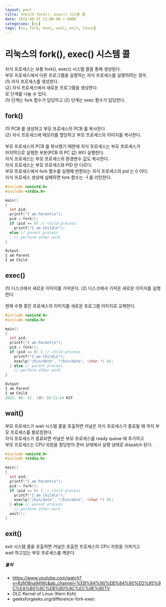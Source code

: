 ```yaml
---
layout: post
title: 리눅스의 fork(), exec() 시스템 콜
date: 2022-08-31 21:00:00 + 0900
categories: [os]
tags: [os, fork, exec, wait, exit, linux]
---
```

# 리눅스의 fork(), exec() 시스템 콜
자식 프로세스는 보통 fork(), exec() 시스템 콜을 통해 생성된다.   
부모 프로세스에서 다른 프로그램을 실행하는 자식 프로세스를 실행하려는 경우,   
(1) 자식 프로세스를 생성한다.    
(2) 자식 프로세스에서 새로운 프로그램을 생성한다.    
로 단계를 나눌 수 있다.       
(1) 단계는 fork 함수가 담당하고 (2) 단계는 exec 함수가 담당한다.    

## fork()
(1) PCB 를 생성하고 부모 프로세스의 PCB 를 복사한다    
(2) 자식 프로세스에 메모리를 할당하고 부모 프로세스의 이미지를 복사한다.    
<br/>
부모 프로세스의 PCB 를 복사했기 때문에 자식 프로세스는 부모 프로세스가    
마지막으로 실행한 부분(PCB 의 PC 값) 부터 실행한다.    
자식 프로세스는 부모 프로세스의 환경변수 값도 복사한다.    
자식 프로세스는 부모 프로세스와 PID 만 다르다.
<br/>
부모 프로세스에서 fork 함수를 실행해 반환되는 자식 프로세스의 pid 는 0 이다.    
자식 프로세스 생성에 실패하면 fork 함수는 -1 를 리턴한다.  

```c
#include <unistd.h>
#include <stdio.h>

main() 
{
  int pid;
  printf("I am Parent\n");
  pid = fork();
  if (pid == 0) // child process
    printf("I am Child\n");
  else // parent process
    // perform other work 
}

Output:
I am Parent
I am Child
```

## exec()
(1) 디스크에서 새로운 이미지를 가져온다.
(2) 디스크에서 가져온 새로운 이미지를 실행한다.    
<br/>
현재 수행 중인 프로세스의 이미지를 새로운 프로그램 이미지로 교체한다.    

```c
#include <unistd.h>
#include <stdio.h>

main() 
{
  int pid;
  printf("I am Parent\n");
  pid = fork();
  if (pid == 0) { // child process
    printf("I am Child\n");
    execlp("/bin/date", "/bin/date", (char *) 0);
  } else // parent process
    // perform other work
}

Output:
I am Parent
I am Child
2022. 08. 31. (수) 18:11:24 KST
```

## wait()
부모 프로세스가 wait 시스템 콜을 호출하면 커널은 자식 프로세스가 종료될 때 까지 부모 프로세스를 블로킹한다.     
자식 프로세스가 종료되면 커널은 부모 프로세스를 ready queue 에 추가하고     
부모 프로세스는 CPU 자원을 할당받아 준비 상태에서 실행 상태로 dispatch 된다.    

```c
#include <unistd.h>
#include <stdio.h>

main() 
{
  int pid;
  printf("I am Parent\n");
  pid = fork();
  if (pid == 0) { // child process
    printf("I am Child\n");
    execlp("/bin/date", "/bin/date", (char *) 0);
  } else // parent process
    // perform other work
  wait();  
}
```

## exit()
exit 시스템 콜을 호출하면 커널은 호출한 프로세스의 CPU 자원을 가져가고     
wait 하고있는 부모 프로세스를 깨운다.    
 
##### 출처
- https://www.youtube.com/watch?v=RzN18na94Wc&ab_channel=%EB%84%90%EB%84%90%ED%95%9C%EA%B0%9C%EB%B0%9C%EC%9E%90TV
- OLC Kernel of Linux (Kern Koh)
- geeksforgeeks.org/difference-fork-exec
